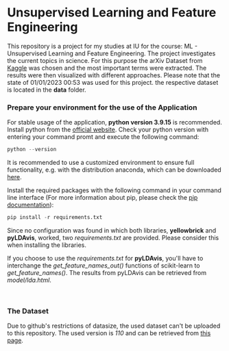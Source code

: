 # Unsupervised Learning and Feature Engineering
This repository is a project for my studies at IU for the course: ML - Unsupervised Learning and Feature Engineering. 
The project investigates the current topics in science. For this purpose the arXiv Dataset from [Kaggle](https://www.kaggle.com/datasets/Cornell-University/arxiv) was chosen and the most important terms were extracted. The results were then visualized with different approaches. Please note that the state of 01/01/2023 00:53 was used for this project. the respective dataset is located in the **data** folder.


### Prepare your environment for the use of the Application

For stable usage of the application, **python version 3.9.15** is recommended. Install python from the [official website](https://www.python.org/). Check your python version with entering your command promt and execute the following command:

```python
python --version 
```

It is recommended to use a customized environment to ensure full functionality, e.g. with the distribution anaconda, which can be downloaded [here](https://www.anaconda.com/products/distribution).

Install the required packages with the following command in your command line interface (For more information about pip, please check the [pip documentation](https://pip.pypa.io/en/latest/user_guide/)):

```python
pip install -r requirements.txt 
```

Since no configuration was found in which both libraries, **yellowbrick** and **pyLDAvis**, worked, two *requirements.txt* are provided. Please consider this when installing the libraries. 

If you choose to use the *requirements.txt* for **pyLDAvis**, you'll have to interchange the *get_feature_names_out()* functions of scikit-learn to *get_feature_names()*. The results from pyLDAvis can be retrieved from *model/lda.html*.


&nbsp;

### The Dataset

Due to github's restrictions of datasize, the used dataset can't be uploaded to this repository. The used version is *110* and can be retrieved from [this page](https://www.kaggle.com/datasets/1b6883fb66c5e7f67c697c2547022cc04c9ee98c3742f9a4d6c671b4f4eda591/versions/110).
